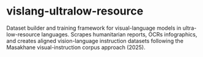 # vislang-ultralow-resource
Dataset builder and training framework for visual-language models in ultra-low-resource languages. Scrapes humanitarian reports, OCRs infographics, and creates aligned vision-language instruction datasets following the Masakhane visual-instruction corpus approach (2025).
